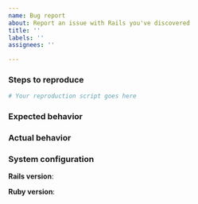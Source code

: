 ```yaml
---
name: Bug report
about: Report an issue with Rails you've discovered
title: ''
labels: ''
assignees: ''

---
```


### Steps to reproduce
<!-- (Guidelines for creating a bug report are [available
here](https://edgeguides.rubyonrails.org/contributing_to_ruby_on_rails.html#creating-a-bug-report)) -->

<!-- Paste your executable test case created from one of the scripts found [here](https://edgeguides.rubyonrails.org/contributing_to_ruby_on_rails.html#create-an-executable-test-case) below: -->
```ruby
# Your reproduction script goes here
```

### Expected behavior
<!-- Tell us what should happen -->

### Actual behavior
<!-- Tell us what happens instead -->

### System configuration
**Rails version**:

**Ruby version**:
